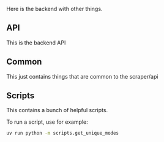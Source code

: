 Here is the backend with other things.

## API
This is the backend API

## Common
This just contains things that are common to the scraper/api

## Scripts
This contains a bunch of helpful scripts.

To run a script, use for example:
```bash
uv run python -m scripts.get_unique_modes
```